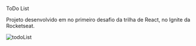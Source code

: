 ToDo List

Projeto desenvolvido em no primeiro desafio da trilha de React, no Ignite da Rocketseat. 

![todoList](https://user-images.githubusercontent.com/75652083/189558080-6baa5016-38d7-4c59-8d60-80061154ceb4.gif)
